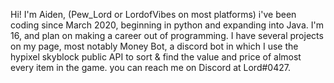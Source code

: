 Hi! I'm Aiden, (Pew_Lord or LordofVibes on most platforms) i've been coding since March 2020, beginning in python and expanding into Java. I'm 16, 
and plan on making a career out of programming. I have several projects on my page, most notably Money Bot, a discord bot in which I use the hypixel
skyblock public API to sort & find the value and price of almost every item in the game. you can reach me on Discord at Lord#0427.
